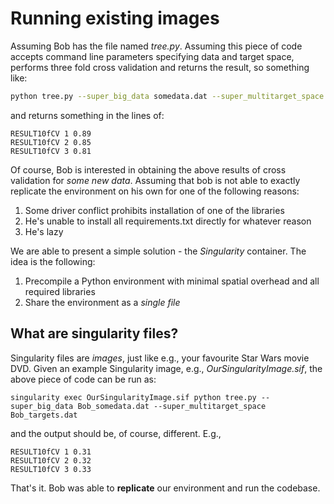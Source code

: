# Running existing images

Assuming Bob has the file named _tree.py_. Assuming this piece of code accepts command line parameters specifying data and target space, performs three fold cross validation and returns the result, so something like:

```bash
python tree.py --super_big_data somedata.dat --super_multitarget_space targets.dat
```

and returns something in the lines of:

```
RESULT10fCV 1 0.89
RESULT10fCV 2 0.85
RESULT10fCV 3 0.81
```

Of course, Bob is interested in obtaining the above results of cross validation for _some new data_. Assuming that bob is not able to exactly replicate the environment on his own for one of the following reasons:

1. Some driver conflict prohibits installation of one of the libraries
2. He's unable to install all requirements.txt directly for whatever reason
3. He's lazy

We are able to present a simple solution - the *Singularity* container. The idea is the following:
1. Precompile a Python environment with minimal spatial overhead and all required libraries
2. Share the environment as a *single file*

## What are singularity files?
Singularity files are *images*, just like e.g., your favourite Star Wars movie DVD.
Given an example Singularity image, e.g., *OurSingularityImage.sif*, the above piece of code can be run as:

```
singularity exec OurSingularityImage.sif python tree.py --super_big_data Bob_somedata.dat --super_multitarget_space Bob_targets.dat
```

and the output should be, of course, different. E.g.,

```
RESULT10fCV 1 0.31
RESULT10fCV 2 0.32
RESULT10fCV 3 0.33
```

That's it. Bob was able to **replicate** our environment and run the codebase.